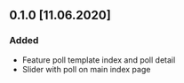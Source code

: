 ## 0.1.0 [11.06.2020]
### Added
- Feature poll template index and poll detail
- Slider with poll on main index page